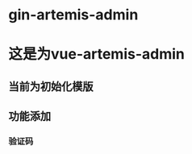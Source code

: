 <!--
 * @Description: 文档
 * @Author: Gavin
 * @Date: 2022-07-18 15:07:50
 * @LastEditTime: 2022-07-20 22:29:43
 * @LastEditors: Gavin
-->
# gin-artemis-admin


# 这是为vue-artemis-admin

## 当前为初始化模版

## 功能添加
### 验证码

